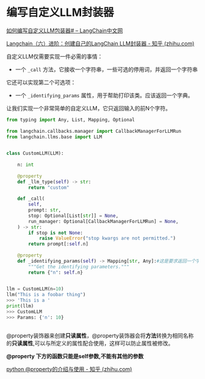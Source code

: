 # 编写自定义LLM封装器

[如何编写自定义LLM包装器# – LangChain中文网](https://www.langchain.com.cn/modules/models/llms/examples/custom_llm)

[Langchain（六）进阶：创建自己的LangChain LLM封装器 - 知乎 (zhihu.com)](https://zhuanlan.zhihu.com/p/628995493)

自定义LLM仅需要实现一件必需的事情：

- 一个 `_call` 方法，它接收一个字符串，一些可选的停用词，并返回一个字符串

它还可以实现第二个可选项：

- 一个 `_identifying_params` 属性，用于帮助打印该类。应该返回一个字典。

让我们实现一个非常简单的自定义LLM，它只返回输入的前N个字符。

```python
from typing import Any, List, Mapping, Optional
 
from langchain.callbacks.manager import CallbackManagerForLLMRun
from langchain.llms.base import LLM
 
```

```python
class CustomLLM(LLM):
 
    n: int
 
    @property
    def _llm_type(self) -> str:
        return "custom"
 
    def _call(
        self,
        prompt: str,
        stop: Optional[List[str]] = None,
        run_manager: Optional[CallbackManagerForLLMRun] = None,
    ) -> str:
        if stop is not None:
            raise ValueError("stop kwargs are not permitted.")
        return prompt[:self.n]
 
    @property
    def _identifying_params(self) -> Mapping[str, Any]:#这是要求返回一个字典类型
		"""Get the identifying parameters."""
        return {"n": self.n}
 
```

```python                          
llm = CustomLLM(n=10)
llm("This is a foobar thing")
>>> 'This is a '
print(llm)
>>> CustomLLM
>>> Params: {'n': 10}
 
```

@property装饰器来创建**只读属性**，@property装饰器会将**方法**转换为相同名称的**只读属性**,可以与所定义的属性配合使用，这样可以防止属性被修改。

**@property 下方的函数只能是self参数,不能有其他的参数**

[python @property的介绍与使用 - 知乎 (zhihu.com)](https://zhuanlan.zhihu.com/p/64487092)
